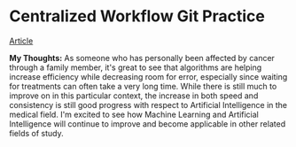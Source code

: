 # Centralized Workflow Git Practice
[Article](https://www.sciencedaily.com/releases/2022/08/220824152208.htm)

**My Thoughts:**
As someone who has personally been affected by cancer through a family member, it's great to see that algorithms are helping increase efficiency while decreasing room for error, especially since waiting for treatments can often take a very long time. While there is still much to improve on in this particular context, the increase in both speed and consistency is still good progress with respect to Artificial Intelligence in the medical field. I'm excited to see how Machine Learning and Artificial Intelligence will continue to improve and become applicable in other related fields of study.